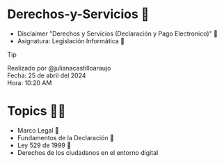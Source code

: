 # Derechos-y-Servicios 📝
* Disclaimer "Derechos y Servicios (Declaración y Pago Electronico)" 📝 
* Asignatura: Legislación Informática 📌 

> [!TIP]
> Realizado por @julianacastilloaraujo <br>
> Fecha: 25 de abril del 2024 <br>
> Hora: 10:20 AM <br>

# Topics 👩‍💻
* Marco Legal 📒
* Fundamentos de la Declaración 📌
* Ley 529 de 1999 📣
* Derechos de los ciudadanos en el entorno digital

